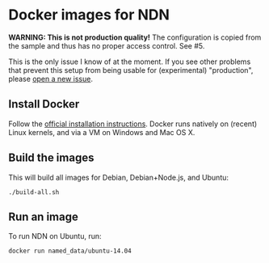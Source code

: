 # Docker images for NDN

**WARNING: This is not production quality!** The configuration is copied from the sample and thus has no proper access control. See #5.

This is the only issue I know of at the moment. If you see other problems that prevent this setup from being usable for (experimental) "production", please [open a new issue](https://github.com/named-data-education/ndn-with-docker/issues/new).

## Install Docker

Follow the [official installation instructions](http://docs.docker.com/installation/). Docker runs natively on (recent) Linux kernels, and via a VM on Windows and Mac OS X.

## Build the images

This will build all images for Debian, Debian+Node.js, and Ubuntu:

    ./build-all.sh

## Run an image

To run NDN on Ubuntu, run:

    docker run named_data/ubuntu-14.04
